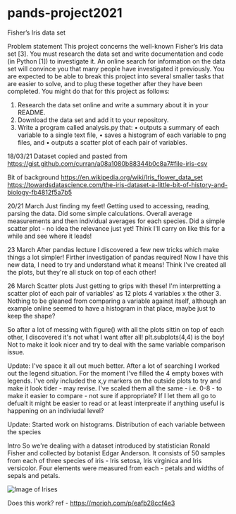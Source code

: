 # pands-project2021
Fisher’s Iris data set

Problem statement
This project concerns the well-known Fisher’s Iris data set [3]. You must research the data set
and write documentation and code (in Python [1]) to investigate it. An online search for
information on the data set will convince you that many people have investigated it
previously. You are expected to be able to break this project into several smaller tasks that
are easier to solve, and to plug these together after they have been completed.
You might do that for this project as follows:
1. Research the data set online and write a summary about it in your README.
2. Download the data set and add it to your repository.
3. Write a program called analysis.py that:
• outputs a summary of each variable to a single text file,
• saves a histogram of each variable to png files, and
• outputs a scatter plot of each pair of variables. 

18/03/21
Dataset copied and pasted from https://gist.github.com/curran/a08a1080b88344b0c8a7#file-iris-csv

Bit of background
https://en.wikipedia.org/wiki/Iris_flower_data_set
https://towardsdatascience.com/the-iris-dataset-a-little-bit-of-history-and-biology-fb4812f5a7b5

20/21 March
Just finding my feet!
Getting used to accessing, reading, parsing the data.
Did some simple calculations. Overall average measurements and then individual averages for each species.
Did a simple scatter plot - no idea the relevance just yet!
Think I'll carry on like this for a while and see where it leads!

23 March
After pandas lecture I discovered a few new tricks which make things a lot simpler! Firther investigation of pandas required! Now I have this new data, I need to try and understand what it means!
Think I've created all the plots, but they're all stuck on top of each other!

26 March
Scatter plots
Just getting to grips with these!
I'm interpretting a scatter plot of each pair of variables' as 12 plots 4 variables x the other 3. Nothing to be gleaned from comparing a variable against itself, although an example online seemed to have a histogram in that place, maybe just to keep the shape?

So after a lot of messing with figure() with all the plots sittin on top of each other, I discovered it's not what I want after all! plt.subplots(4,4) is the boy!
Not to make it look nicer and try to deal with the same variable comparison issue.

Update:
I've space it all out much better.
After a lot of searching I worked out the legend situation. For the moment I've filled the 4 empty boxes with legends.
I've only included the x,y markers on the outside plots to try and make it look tider - may revise.
I've scaled them all the same - i.e. 0-8 - to make it easier to compare - not sure if appropriate? If I let them all go to defualt it might be easier to read or at least interpreate if anything useful is happening on an indiviudal level?

Update:
Started work on histograms. Distribution of each variable between the species

Intro
So we're dealing with a dataset introduced by statistician Ronald Fisher and collected by botanist Edgar Anderson. It consists of 50 samples from each of three species of iris - Iris setosa, Iris virginica and Iris versicolor. Four elements were measured from each - petals and widths of sepals and petals.

![Image of Irises](/Users/caoimhinvallely/Desktop/Programming/Programming2021/pands-project2021/iris_images.png)

Does this work?
ref - https://morioh.com/p/eafb28ccf4e3



